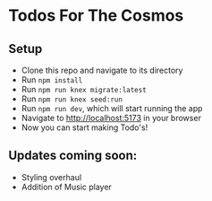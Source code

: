 # Todos For The Cosmos


## Setup
- Clone this repo and navigate to its directory
- Run ```npm install```
- Run ```npm run knex migrate:latest```
- Run ```npm run knex seed:run```
- Run ```npm run dev```, which will start running the app
- Navigate to [http://localhost:5173](http://localhost:5173) in your browser
- Now you can start making Todo's!

## Updates coming soon:
- Styling overhaul
- Addition of Music player

